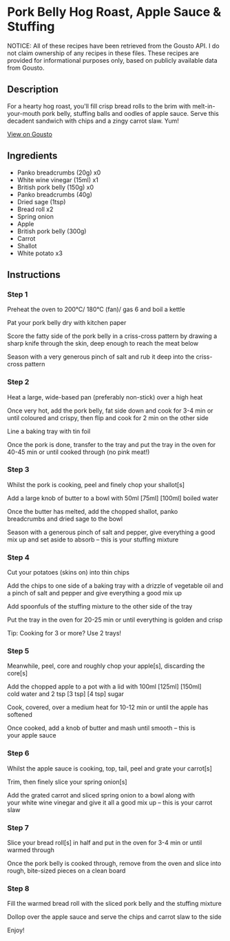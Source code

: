 # Pork Belly Hog Roast, Apple Sauce & Stuffing

NOTICE: All of these recipes have been retrieved from the Gousto API. I do not claim ownership of any recipes in these files. These recipes are provided for informational purposes only, based on publicly available data from Gousto.

## Description

For a hearty hog roast, you'll fill crisp bread rolls to the brim with melt-in-your-mouth pork belly, stuffing balls and oodles of apple sauce. Serve this decadent sandwich with chips and a zingy carrot slaw. Yum!

[View on Gousto](https://www.gousto.co.uk/recipes/cookbook/pork-belly-hog-roast-apple-sauce-stuffing)

## Ingredients

- Panko breadcrumbs (20g) x0
- White wine vinegar (15ml) x1
- British pork belly (150g) x0
- Panko breadcrumbs (40g)
- Dried sage (1tsp)
- Bread roll x2
- Spring onion
- Apple
- British pork belly (300g)
- Carrot
- Shallot
- White potato x3

## Instructions


### Step 1

Preheat the oven to 200°C/ 180°C (fan)/ gas 6 and boil a kettle

Pat your pork belly dry with kitchen paper

Score the fatty side of the pork belly in a criss-cross pattern by drawing a sharp knife through the skin, deep enough to reach the meat below

Season with a very generous pinch of salt and rub it deep into the criss-cross pattern


### Step 2

Heat a large, wide-based pan (preferably non-stick) over a high heat

Once very hot, add the pork belly, fat side down and cook for 3-4 min or until coloured and crispy, then flip and cook for 2 min on the other side

Line a baking tray with tin foil

Once the pork is done, transfer to the tray and put the tray in the oven for 40-45 min or until cooked through (no pink meat!)


### Step 3

Whilst the pork is cooking, peel and finely chop your shallot[s]

Add a large knob of butter to a bowl with 50ml <span class="text-purple">[75ml]</span> <span class="text-danger">[100ml]</span> boiled water

Once the butter has melted, add the chopped shallot, panko breadcrumbs and dried sage to the bowl

Season with a generous pinch of salt and pepper, give everything a good mix up and set aside to absorb – this is your stuffing mixture


### Step 4

Cut your potatoes (skins on) into thin chips

Add the chips to one side of a baking tray with a drizzle of vegetable oil and a pinch of salt and pepper and give everything a good mix up

Add spoonfuls of the stuffing mixture to the other side of the tray

Put the tray in the oven for 20-25 min or until everything is golden and crisp

Tip: Cooking for 3 or more? Use 2 trays!


### Step 5

Meanwhile, peel, core and roughly chop your apple[s], discarding the core[s]

Add the chopped apple to a pot with a lid with 100ml <span class="text-purple">[125ml]</span><span class="text-danger"> [150ml]</span> cold water and 2 tsp <span class="text-purple">[3 tsp]</span><span class="text-danger"> [4 tsp] </span>sugar

Cook, covered, over a medium heat for 10-12 min or until the apple has softened

Once cooked, add a knob of butter and mash until smooth – this is your apple sauce


### Step 6

Whilst the apple sauce is cooking, top, tail, peel and grate your carrot[s]

Trim, then finely slice your spring onion[s]

Add the grated carrot and sliced spring onion to a bowl along with your white wine vinegar and give it all a good mix up – this is your carrot slaw


### Step 7

Slice your bread roll[s] in half and put in the oven for 3-4 min or until warmed through

Once the pork belly is cooked through, remove from the oven and slice into rough, bite-sized pieces on a clean board

### Step 8

Fill the warmed bread roll with the sliced pork belly and the stuffing mixture

Dollop over the apple sauce and serve the chips and carrot slaw to the side

Enjoy!

